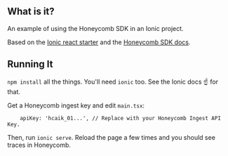 ## What is it?

An example of using the Honeycomb SDK in an Ionic project.

Based on the [Ionic react starter](https://ionicframework.com/docs/react/your-first-app) and the [Honeycomb SDK docs](https://docs.honeycomb.io/send-data/javascript-browser/honeycomb-distribution/).

## Running It

`npm install` all the things. You'll need `ionic` too. See the Ionic docs :point_up: for that.

Get a Honeycomb ingest key and edit `main.tsx`:

```tsx
    apiKey: 'hcaik_01...', // Replace with your Honeycomb Ingest API Key.
```

Then, run `ionic serve`.
Reload the page a few times and you should see traces in Honeycomb.

